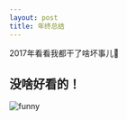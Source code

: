 ```yaml
---
layout: post
title: 年终总结
---
```


2017年看看我都干了啥坏事儿:shit:

## 没啥好看的！
![funny](http://lkopp.ml/exp/funnyangry.png)
